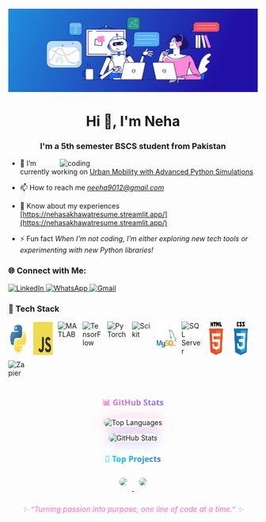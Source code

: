![logo](https://github.com/Neha9012/Neha9012/blob/main/Banner.jpg)
<h1 align="center">Hi 👋, I'm Neha</h1>
<h3 align="center">I'm a 5th semester BSCS student from Pakistan</h3>
<img align="right" alt="coding" width="400" src="https://cdn.dribbble.com/users/2704414/screenshots/7466903/media/b08ab576316bd4582fef189f471cd9e5.gif">


- 🔭 I’m currently working on [Urban Mobility with Advanced Python Simulations](https://github.com/Neha9012/traffic-data-simulation.git)

- 📫 How to reach me *neeha9012@gmail.com*

- 📄 Know about my experiences [https://nehasakhawatresume.streamlit.app/](https://nehasakhawatresume.streamlit.app/)

- ⚡ Fun fact *When I'm not coding, I’m either exploring new tech tools or experimenting with new Python libraries!*

<!-- Connect Section -->
<h3 align="left">🌐 Connect with Me:</h3>
<p>
  <a href="https://linkedin.com/in/neha-s-2135b8284" target="_blank">
    <img src="https://img.icons8.com/color/48/linkedin.png" alt="LinkedIn" width="30" />
  </a>
  <a href="https://www.whatsapp.com/channel/0029VafHAolJUM2XNALU0N1f" target="_blank">
    <img src="https://img.icons8.com/color/48/whatsapp.png" alt="WhatsApp" width="30" />
  </a>
  <a href="mailto:neeha9012@gmail.com">
    <img src="https://img.icons8.com/color/48/gmail-new.png" alt="Gmail" width="30" />
  </a>
</p>

<!-- Skills Carousel -->
<h3 align="left">🚀 Tech Stack</h3>
<div style="display: flex; flex-wrap: wrap; gap: 10px;">
  <img src="https://raw.githubusercontent.com/devicons/devicon/master/icons/python/python-original.svg" alt="Python" width="40" style="transition: transform .3s; border-radius: 8px;" onmouseover="this.style.transform='scale(1.3)'" onmouseout="this.style.transform='scale(1)'"/>
  <img src="https://raw.githubusercontent.com/devicons/devicon/master/icons/javascript/javascript-original.svg" alt="JavaScript" width="40" style="transition: transform .3s;" onmouseover="this.style.transform='scale(1.3)'" onmouseout="this.style.transform='scale(1)'"/>
  <img src="https://upload.wikimedia.org/wikipedia/commons/2/21/Matlab_Logo.png" alt="MATLAB" width="40" />
  <img src="https://www.vectorlogo.zone/logos/tensorflow/tensorflow-icon.svg" alt="TensorFlow" width="40"/>
  <img src="https://www.vectorlogo.zone/logos/pytorch/pytorch-icon.svg" alt="PyTorch" width="40"/>
  <img src="https://upload.wikimedia.org/wikipedia/commons/0/05/Scikit_learn_logo_small.svg" alt="Scikit" width="40"/>
  <img src="https://raw.githubusercontent.com/devicons/devicon/master/icons/mysql/mysql-original-wordmark.svg" alt="MySQL" width="40"/>
  <img src="https://www.svgrepo.com/show/303229/microsoft-sql-server-logo.svg" alt="SQL Server" width="40"/>
  <img src="https://raw.githubusercontent.com/devicons/devicon/master/icons/html5/html5-original-wordmark.svg" alt="HTML5" width="40"/>
  <img src="https://raw.githubusercontent.com/devicons/devicon/master/icons/css3/css3-original-wordmark.svg" alt="CSS3" width="40"/>
  <img src="https://www.vectorlogo.zone/logos/zapier/zapier-icon.svg" alt="Zapier" width="40"/>
</div>

<br/>

<!-- GitHub Stats -->
<!-- GitHub Stats Section -->
<!-- GitHub Stats Section -->
<!-- GitHub Stats Section -->
<h3 align="center" style="color: #ff6ec4; font-family: 'Segoe UI', Tahoma, Geneva, Verdana, sans-serif;">
  📊 <span style="background: linear-gradient(90deg, #ff6ec4, #7873f5); -webkit-background-clip: text; color: transparent;">GitHub Stats</span>
</h3>

<p align="center">
  <img 
    src="https://github-readme-stats.vercel.app/api/top-langs?username=neha9012&layout=compact&theme=radical" 
    width="500" 
    alt="Top Languages"
    style="border-radius: 15px; box-shadow: 0 0 25px rgba(255,110,196,0.4); transition: transform 0.3s ease-in-out;"
    onmouseover="this.style.transform='scale(1.05)'" 
    onmouseout="this.style.transform='scale(1)'"
  />
</p>

<p align="center">
  <img 
    src="https://github-readme-stats.vercel.app/api?username=neha9012&show_icons=true&theme=radical" 
    width="500" 
    alt="GitHub Stats"
    style="border-radius: 15px; box-shadow: 0 0 25px rgba(120,115,245,0.4); transition: transform 0.3s ease-in-out;"
    onmouseover="this.style.transform='scale(1.05)'" 
    onmouseout="this.style.transform='scale(1)'"
  />
</p>

<!-- Top Projects Section -->
<h3 align="center" style="color: #00d2ff; font-family: 'Segoe UI', Tahoma, Geneva, Verdana, sans-serif;">
  🚀 <span style="background: linear-gradient(90deg, #00d2ff, #3a7bd5); -webkit-background-clip: text; color: transparent;">Top Projects</span>
</h3>

<p align="center">
  <a href="https://github.com/Neha9012/Project-One" target="_blank">
    <img src="https://github-readme-stats.vercel.app/api/pin/?username=neha9012&repo=Project-One&theme=radical" width="500" style="border-radius: 12px; margin: 10px;"/>
  </a>
  <a href="https://github.com/Neha9012/Project-Two" target="_blank">
    <img src="https://github-readme-stats.vercel.app/api/pin/?username=neha9012&repo=Project-Two&theme=radical" width="500" style="border-radius: 12px; margin: 10px;"/>
  </a>
</p>

<!-- Footer Quote -->
<p align="center" style="font-style: italic; color: #999999; font-size: 15px; margin-top: 25px;">
  ✨ <span style="color: #ff6ec4;">“Turning passion into purpose, one line of code at a time.”</span> ✨
</p>
